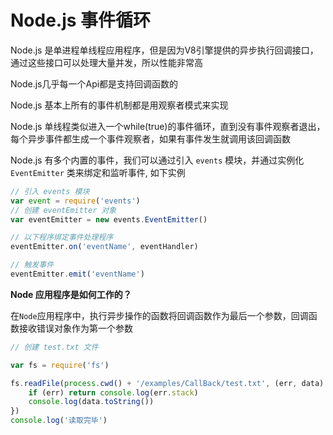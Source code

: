 # Node.js 事件循环
Node.js 是单进程单线程应用程序，但是因为V8引擎提供的异步执行回调接口，通过这些接口可以处理大量并发，所以性能非常高

Node.js几乎每一个Api都是支持回调函数的

Node.js 基本上所有的事件机制都是用观察者模式来实现

Node.js 单线程类似进入一个while(true)的事件循环，直到没有事件观察者退出，每个异步事件都生成一个事件观察者，如果有事件发生就调用该回调函数

Node.js 有多个内置的事件，我们可以通过引入 `events` 模块，并通过实例化 `EventEmitter` 类来绑定和监听事件, 如下实例

```js
// 引入 events 模块
var event = require('events')
// 创建 eventEmitter 对象
var eventEmitter = new events.EventEmitter()
```
```js
// 以下程序绑定事件处理程序
eventEmitter.on('eventName', eventHandler)
```
```js
// 触发事件
eventEmitter.emit('eventName')
```


**Node 应用程序是如何工作的？**

在`Node`应用程序中，执行异步操作的函数将回调函数作为最后一个参数，回调函数接收错误对象作为第一个参数

```js
// 创建 test.txt 文件

var fs = require('fs')

fs.readFile(process.cwd() + '/examples/CallBack/test.txt', (err, data) => {
    if (err) return console.log(err.stack)
    console.log(data.toString())
})
console.log('读取完毕')
```